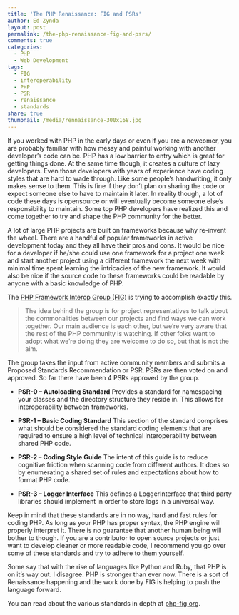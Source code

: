 ```yaml
---
title: 'The PHP Renaissance: FIG and PSRs'
author: Ed Zynda
layout: post
permalink: /the-php-renaissance-fig-and-psrs/
comments: true
categories:
  - PHP
  - Web Development
tags:
  - FIG
  - interoperability
  - PHP
  - PSR
  - renaissance
  - standards
share: true
thumbnail: /media/rennaissance-300x168.jpg
---
```

If you worked with PHP in the early days or even if you are a newcomer, you are probably familiar with how messy and painful working with another developer&#8217;s code can be. PHP has a low barrier to entry which is great for getting things done. At the same time though, it creates a culture of lazy developers. Even those developers with years of experience have coding styles that are hard to wade through. Like some people&#8217;s handwriting, it only makes sense to them. This is fine if they don&#8217;t plan on sharing the code or expect someone else to have to maintain it later. In reality though, a lot of code these days is opensource or will eventually become someone else&#8217;s responsibility to maintain. Some top PHP developers have realized this and come together to try and shape the PHP community for the better.

A lot of large PHP projects are built on frameworks because why re-invent the wheel. There are a handful of popular frameworks in active development today and they all have their pros and cons. It would be nice for a developer if he/she could use one framework for a project one week and start another project using a different framework the next week with minimal time spent learning the intricacies of the new framework. It would also be nice if the source code to these frameworks could be readable by anyone with a basic knowledge of PHP.

The <a href="http://php-fig.org" title="PHP Framework Interop Group" target="_blank">PHP Framework Interop Group (FIG)</a> is trying to accomplish exactly this.

> The idea behind the group is for project representatives to talk about the commonalities between our projects and find ways we can work together. Our main audience is each other, but we’re very aware that the rest of the PHP community is watching. If other folks want to adopt what we’re doing they are welcome to do so, but that is not the aim. 

The group takes the input from active community members and submits a Proposed Standards Recommendation or PSR. PSRs are then voted on and approved. So far there have been 4 PSRs approved by the group.

*   **PSR-0 &#8211; Autoloading Standard** 
    Provides a standard for namespacing your classes and the directory structure they reside in. This allows for interoperability between frameworks.

*   **PSR-1 &#8211; Basic Coding Standard** 
    This section of the standard comprises what should be considered the standard coding elements that are required to ensure a high level of technical interoperability between shared PHP code.

*   **PSR-2 &#8211; Coding Style Guide** 
    The intent of this guide is to reduce cognitive friction when scanning code from different authors. It does so by enumerating a shared set of rules and expectations about how to format PHP code.

*   **PSR-3 &#8211; Logger Interface** 
    This defines a LoggerInterface that third party libraries should implement in order to store logs in a universal way. </ul> 
    Keep in mind that these standards are in no way, hard and fast rules for coding PHP. As long as your PHP has proper syntax, the PHP engine will properly interpret it. There is no guarantee that another human being will bother to though. If you are a contributor to open source projects or just want to develop cleaner or more readable code, I recommend you go over some of these standards and try to adhere to them yourself.
    
    Some say that with the rise of languages like Python and Ruby, that PHP is on it&#8217;s way out. I disagree. PHP is stronger than ever now. There is a sort of Renaissance happening and the work done by FIG is helping to push the language forward.
    
    You can read about the various standards in depth at <a href="http://php-fig.org" title="PHP Framework Interop Group" target="_blank">php-fig.org</a>.

 [1]: http://www.edzynda.com/media/rennaissance.jpg
